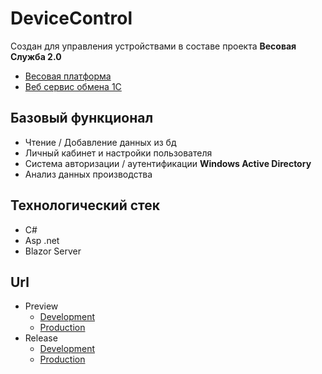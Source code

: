 # DeviceControl

Создан для управления устройствами в составе проекта **Весовая Служба 2.0**

- [Весовая платформа](../ScalesUI/README.md)
- [Веб сервис обмена 1С](../../Services/WsWebApiScales/README.md)

## Базовый функционал

- Чтение / Добавление данных из бд
- Личный кабинет и настройки пользователя
- Система авторизации / аутентификации **Windows Active Directory**
- Анализ данных производства

## Технологический стек

- C#
- Asp .net
- Blazor Server

## Url

- Preview
    - [Development](https://device-control-dev-preview.kolbasa-vs.local/)
    - [Production](https://device-control-prod-preview.kolbasa-vs.local/)
- Release
    - [Development](https://device-control-dev.kolbasa-vs.local/)
    - [Production](https://device-control.kolbasa-vs.local/)

